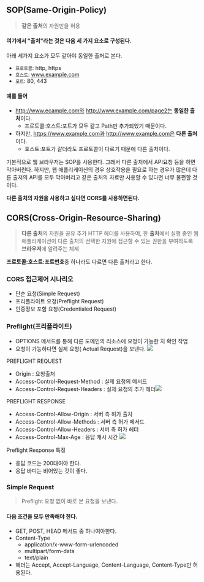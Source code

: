 ## SOP(Same-Origin-Policy)
> **같은 출처**의 자원만을 허용

#### 여기에서 "출처"라는 것은 다음 세 가지 요소로 구성된다.
아래 세가지 요소가 모두 같아야 동일한 출처로 본다.
- `프로토콜`:  http, https
- `호스트`: www.example.com
- `포트`: 80, 443
#### 예를 들어
- http://www.ecample.com와 http://www.example.com/page2는 **동일한 출처**이다.
	- 프로토콜:호스트:포트가 모두 같고 Path만 추가되었기 때문이다.
- 하지만, https://www.example.com과 http://www.example.com은 **다른 출처**이다.
	- 호스트:포트가 같더라도 프로토콜이 다르기 때문에 다른 출처이다.

기본적으로 웹 브라우저는 SOP를 사용한다. 그래서 다른 출처에서 API요청 등을 하면 막아버린다. 
하지만, 웹 애플리케이션의 경우 상호작용을 필요로 하는 경우가 많은데 다른 출저의 API를 모두 막아버리고 같은 출처의 자료만 사용할 수 있다면 너무 불편할 것이다.


**다른 출처의 자원을 사용하고 싶다면 CORS를 사용하면된다.**
## CORS(Cross-Origin-Resource-Sharing)
> **다른 출처**의 자원을 공유
> 추가 HTTP 헤더를 사용하여, 한 **출처**에서 실행 중인 웹 애플리케이션이 다른 출처의 선택한 자원에 접근할 수 있는 권한을 부여하도록 **브라우저**에 알려주는 체제

**프로토콜:호스트:포트번호**중 하나라도 다르면 다른 출처라고 한다.
### CORS 접근제어 시나리오
- 단순 요청(Simple Request)
- 프리플라이트 요청(Preflight Request)
- 인증정보 포함 요청(Credentialed Request)

### Preflight(프리플라이트)
- OPTIONS 메서드를 통해 다른 도메인의 리소스에 요청이 가능한 지 확인 작업
- 요청이 가능하다면 실제 요청( Actual Request)을 보낸다.
![](https://i.imgur.com/vpj0Olj.png)

PREFLIGHT REQUEST
- Origin : 요청출처
- Access-Control-Request-Method : 실제 요청의 메서드
- Access-Control-Request-Headers : 실제 요청의 추가 헤더![](https://i.imgur.com/IXA7WY6.png)

PREFLIGHT RESPONSE
- Access-Control-Allow-Origin : 서버 측 허가 출처
- Access-Control-Allow-Methods : 서버 측 허가 메서드
- Access-Control-Allow-Headers : 서버 측 허가 헤더
- Access-Control-Max-Age : 응답 캐시 시간
![](https://i.imgur.com/BqTCxir.png)

Preflight Response 특징
- 응답 코드는 200대여야 한다.
- 응답 바디는 비어있는 것이 좋다.
### Simple Request
> Preflight 요청 없이 바로 본 요청을 보낸다.

#### 다음 조건을 모두 만족해야 한다.
- GET, POST, HEAD 메서드 중 하나여야한다.
- Content-Type
	- application/x-www-form-urlencoded
	- multipart/form-data
	- text/plain
- 헤더는 Accept, Accept-Language, Content-Language, Content-Type만 허용된다.
